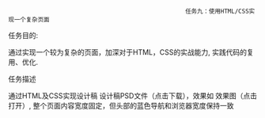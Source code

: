                                                       任务九：使用HTML/CSS实现一个复杂页面
任务目的:

通过实现一个较为复杂的页面，加深对于HTML，CSS的实战能力,
实践代码的复用、优化.

任务描述

通过HTML及CSS实现设计稿 设计稿PSD文件（点击下载），效果如 效果图（点击打开）,
整个页面内容宽度固定，但头部的蓝色导航和浏览器宽度保持一致
